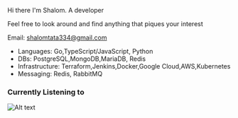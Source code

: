 Hi there I'm Shalom. A developer

Feel free to look around and find anything that piques your interest

Email: shalomtata334@gmail.com

* Languages: Go,TypeScript/JavaScript, Python
* DBs: PostgreSQL,MongoDB,MariaDB, Redis
* Infrastructure: Terraform,Jenkins,Docker,Google Cloud,AWS,Kubernetes
* Messaging: Redis, RabbitMQ
 

### Currently Listening to 
![Alt text](https://spotify-recently-played-readme.vercel.app/api?user=ngzms8uidnzfjyy7szyoj4jwo)
